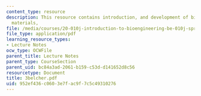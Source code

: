 ```yaml
---
content_type: resource
description: This resource contains introduction, and development of biomolecular
  materials,
file: /media/courses/20-010j-introduction-to-bioengineering-be-010j-spring-2006/952ef436c0603e7fac9f7c5c49310276_3belcher.pdf
file_type: application/pdf
learning_resource_types:
- Lecture Notes
ocw_type: OCWFile
parent_title: Lecture Notes
parent_type: CourseSection
parent_uid: bc84a3ad-2061-b159-c53d-d141652d8c56
resourcetype: Document
title: 3belcher.pdf
uid: 952ef436-c060-3e7f-ac9f-7c5c49310276
---
```


